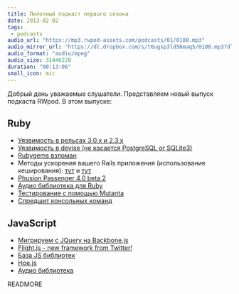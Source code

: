 ```yaml
---
title: Пилотный подкаст первого сезона
date: 2013-02-02
tags:
 - podcasts
audio_url: "https://mp3.rwpod-assets.com/podcasts/01/0100.mp3"
audio_mirror_url: "https://dl.dropbox.com/s/t6ugsp3ld56maq5/0100.mp3?dl=1"
audio_format: "audio/mpeg"
audio_size: 31446228
duration: "00:13:06"
small_icon: mic
---
```


Добрый день уважаемые слушатели. Представляем новый выпуск подкаста RWpod. В этом выпуске:

## Ruby

 - [Уязвимость в рельсах 3.0.x и 2.3.x](http://weblog.rubyonrails.org/2013/1/28/Rails-3-0-20-and-2-3-16-have-been-released/)
 - [Уязвимость в devise (не касается PostgreSQL or SQLite3)](http://blog.plataformatec.com.br/2013/01/security-announcement-devise-v2-2-3-v2-1-3-v2-0-5-and-v1-5-3-released/)
 - [Rubygems взломан](http://venturebeat.com/2013/01/30/rubygems-org-hacked-interrupting-heroku-services-and-putting-millions-of-sites-using-rails-at-risk/)
 - Методы ускорения вашего Rails приложения (использование кеширования): [тут](http://blog.craz8.com/articles/2013/1/7/how-do-i-make-my-rails-app-faster) и [тут](http://blog.craz8.com/articles/2013/1/17/seven-advanced-rails-fragment-cache-techniques)
 - [Phusion Passenger 4.0 beta 2](http://blog.phusion.nl/2013/01/24/phusion-passenger-4-0-beta-2-syscall-failure-simulation-framework-focus-on-stability/)
 - [Аудио библиотека для Ruby](http://georgi.github.com/audite/)
 - [Тестирование с помощью Mutanta](http://solnic.eu/2013/01/23/mutation-testing-with-mutant.html)
 - [Спредшит консольных команд](http://rubytune.com/cheat)

## JavaScript

 - [Мигрируем с JQuery на Backbone.js](https://github.com/kjbekkelund/writings/blob/master/published/understanding-backbone.md)
 - [Flight.js - new framework from Twitter!](http://engineering.twitter.com/2013/01/introducing-flight-web-application.html)
 - [База JS библиотек](http://www.jsdb.io/)
 - [Hoe.js](http://hoejs.schettino72.net/)
 - [Аудио библиотека](http://goldfirestudios.com/blog/104/howler.js-Modern-Web-Audio-Javascript-Library)


READMORE

